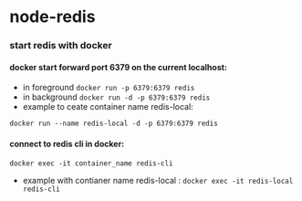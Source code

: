 # node-redis



### start redis with docker

#### docker start forward port 6379 on the current localhost:
- in foreground
`docker run -p 6379:6379 redis`
- in background
`docker run -d -p 6379:6379 redis`
- example to ceate container name redis-local:

`docker run --name redis-local -d -p 6379:6379 redis`

#### connect to redis cli in docker:
`docker exec -it container_name redis-cli`
- example with contianer name redis-local :
`docker exec -it redis-local redis-cli`
